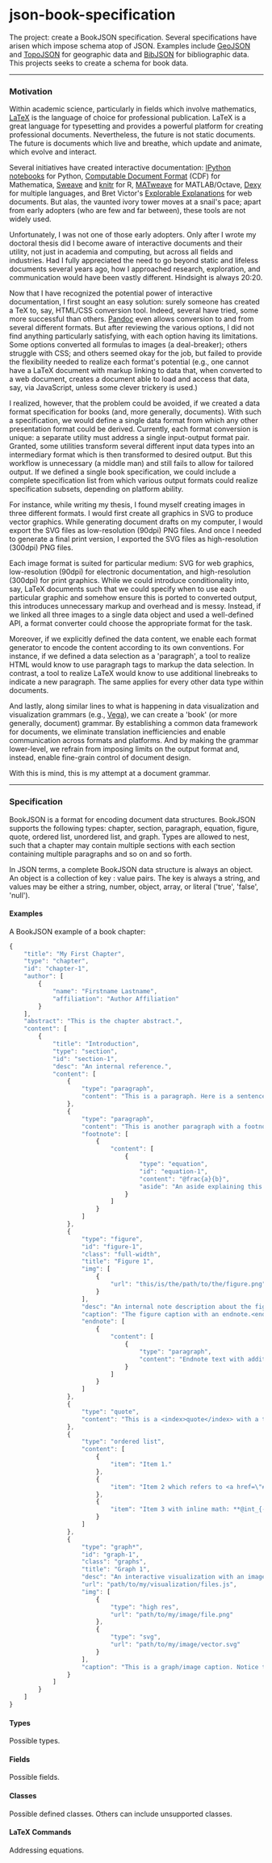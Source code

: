 json-book-specification
================

The project: create a BookJSON specification. Several specifications have arisen which impose schema atop of JSON. Examples include <a href="http://geojson.org/" target="_blank">GeoJSON</a> and <a href="https://github.com/mbostock/topojson" target="_blank">TopoJSON</a> for geographic data and <a href="http://www.bibjson.org/" target="_blank">BibJSON</a> for bibliographic data. This projects seeks to create a schema for book data.


---

### Motivation

Within academic science, particularly in fields which involve mathematics, <a href="http://www.latex-project.org/" target="_blank">LaTeX</a> is the language of choice for professional publication. LaTeX is a great language for typesetting and provides a powerful platform for creating professional documents. Nevertheless, the future is not static documents. The future is documents which live and breathe, which update and animate, which evolve and interact. 

Several initiatives have created interactive documentation: <a href="http://ipython.org/notebook.html" target="_blank">IPython notebooks</a> for Python, <a href="http://www.wolfram.com/cdf/" target="_blank">Computable Document Format</a> (CDF) for Mathematica, <a href="http://www.stat.uni-muenchen.de/~leisch/Sweave/" target="_blank">Sweave</a> and <a href="http://yihui.name/knitr/" target="_blank">knitr</a> for R, <a href="http://staffwww.dcs.shef.ac.uk/people/N.Lawrence/matweave.html" target="_blank">MATweave</a> for MATLAB/Octave, <a href="http://www.dexy.it" target="_blank">Dexy</a> for multiple languages, and Bret Victor's <a href="http://worrydream.com/ExplorableExplanations/" target="_blank">Explorable Explanations</a> for web documents. But alas, the vaunted ivory tower moves at a snail's pace; apart from early adopters (who are few and far between), these tools are not widely used. 

Unfortunately, I was not one of those early adopters. Only after I wrote my doctoral thesis did I become aware of interactive documents and their utility, not just in academia and computing, but across all fields and industries. Had I fully appreciated the need to go beyond static and lifeless documents several years ago, how I approached research, exploration, and communication would have been vastly different. Hindsight is always 20:20.

Now that I have recognized the potential power of interactive documentation, I first sought an easy solution: surely someone has created a TeX to, say, HTML/CSS conversion tool. Indeed, several have tried, some more successful than others. <a href="http://johnmacfarlane.net/pandoc/index.html" target="_blank">Pandoc</a> even allows conversion to and from several different formats. But after reviewing the various options, I did not find anything particularly satisfying, with each option having its limitations. Some options converted all formulas to images (a deal-breaker); others struggle with CSS; and others seemed okay for the job, but failed to provide the flexibility needed to realize each format's potential (e.g., one cannot have a LaTeX document with markup linking to data that, when converted to a web document, creates a document able to load and access that data, say, via JavaScript, unless some clever trickery is used.)

I realized, however, that the problem could be avoided, if we created a data format specification for books (and, more generally, documents). With such a specification, we would define a single data format from which any other presentation format could be derived. Currently, each format conversion is unique: a separate utility must address a single input-output format pair. Granted, some utilities transform several different input data types into an intermediary format which is then transformed to desired output. But this workflow is unnecessary (a middle man) and still fails to allow for tailored output. If we defined a single book specification, we could include a complete specification list from which various output formats could realize specification subsets, depending on platform ability. 

For instance, while writing my thesis, I found myself creating images in three different formats. I would first create all graphics in SVG to produce vector graphics. While generating document drafts on my computer, I would export the SVG files as low-resolution (90dpi) PNG files. And once I needed to generate a final print version, I exported the SVG files as high-resolution (300dpi) PNG files.

Each image format is suited for particular medium: SVG for web graphics, low-resolution (90dpi) for electronic documentation, and high-resolution (300dpi) for print graphics. While we could introduce conditionality into, say, LaTeX documents such that we could specify when to use each particular graphic and somehow ensure this is ported to converted output, this introduces unnecessary markup and overhead and is messy. Instead, if we linked all three images to a single data object and used a well-defined API, a format converter could choose the appropriate format for the task.

Moreover, if we explicitly defined the data content, we enable each format generator to encode the content according to its own conventions. For instance, if we defined a data selection as a 'paragraph', a tool to realize HTML would know to use paragraph tags to markup the data selection. In contrast, a tool to realize LaTeX would know to use additional linebreaks to indicate a new paragraph. The same applies for every other data type within documents.

And lastly, along similar lines to what is happening in data visualization and visualization grammars (e.g., <a href="http://trifacta.github.io/vega/" target="_blank">Vega</a>), we can create a 'book' (or more generally, document) grammar. By establishing a common data framework for documents, we eliminate translation inefficiencies and enable communication across formats and platforms. And by making the grammar lower-level, we refrain from imposing limits on the output format and, instead, enable fine-grain control of document design.

With this is mind, this is my attempt at a document grammar.



---

### Specification


BookJSON is a format for encoding document data structures. BookJSON supports the following types: chapter, section, paragraph, equation, figure, quote, ordered list, unordered list, and graph. Types are allowed to nest, such that a chapter may contain multiple sections with each section containing multiple paragraphs and so on and so forth. 

In JSON terms, a complete BookJSON data structure is always an object. An object is a collection of key : value pairs. The key is always a string, and values may be either a string, number, object, array, or literal ('true', 'false', 'null'). 


#### Examples

A BookJSON example of a book chapter:


```js
{
	"title": "My First Chapter",
	"type": "chapter",
	"id": "chapter-1",
	"author": [
		{
			"name": "Firstname Lastname",
			"affiliation": "Author Affiliation"
		}
	],
	"abstract": "This is the chapter abstract.",
	"content": [
		{
			"title": "Introduction",
			"type": "section",
			"id": "section-1",
			"desc": "An internal reference.",
			"content": [
				{
					"type": "paragraph",
					"content": "This is a paragraph. Here is a sentence with a citation <cite>AuthorYear</cite>"
				},
				{
					"type": "paragraph",
					"content": "This is another paragraph with a footnote.>footnote<"
					"footnote": [
						{
							"content": [
								{
									"type": "equation",
									"id": "equation-1",
									"content": "@frac{a}{b}",
									"aside": "An aside explaining this equation with example code: <code>var x = a/b;</code>." 
								}
							]
						}
					]
				},
				{
					"type": "figure",
					"id": "figure-1",
					"class": "full-width",
					"title": "Figure 1",
					"img": [
						{
							"url": "this/is/the/path/to/the/figure.png"
						}
					],
					"desc": "An internal note description about the figure.",
					"caption": "The figure caption with an endnote.<endnote>",
					"endnote": [
						{
							"content": [
								{
									"type": "paragraph",
									"content": "Endnote text with additional <span class=\"term\">markup</span>."
								}
							]
						}
					]
				},
				{
					"type": "quote",
					"content": "This is a <index>quote</index> with a term added to the index."
				},
				{
					"type": "ordered list",
					"content": [
						{
							"item": "Item 1."
						},
						{
							"item": "Item 2 which refers to <a href=\"#figure-1\">Figure 1</a>"
						},
						{
							"item": "Item 3 with inline math: **@int_{-@infty}^{+@infty} e^{xy} dx**."
						}
					]
				},
				{
					"type": "graph*",
					"id": "graph-1",
					"class": "graphs",
					"title": "Graph 1",
					"desc": "An interactive visualization with an image fallback.",
					"url": "path/to/my/visualization/files.js",
					"img": [
						{
							"type": "high res",
							"url": "path/to/my/image/file.png"
						},
						{
							"type": "svg",
							"url": "path/to/my/image/vector.svg"
						}
					],
					"caption": "This is a graph/image caption. Notice that the type has an asterisk: in <a href=\"http://example.com\">LaTeX<, this would refer to an un-numbered graph."
				}
			]
		}
	]
}

```




#### Types

Possible types.



#### Fields

Possible fields.


#### Classes

Possible defined classes. Others can include unsupported classes.


#### LaTeX Commands

Addressing equations.

